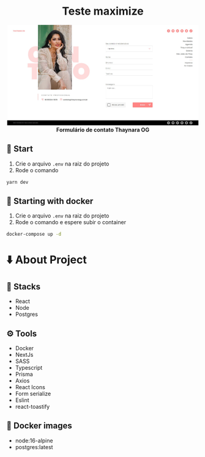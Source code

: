 <div align="center">
  <h1>Teste maximize</h1>
  <img src="/public/readme-image.jpg" width="500px" />
  <b>Formulário de contato Thaynara OG</b>
</div>

## 🏁 Start
1. Crie o arquivo <code>.env</code> na raiz do projeto
2. Rode o comando
```bash
yarn dev
```

## 🐳 Starting with docker
1. Crie o arquivo <code>.env</code> na raiz do projeto
2. Rode o comando e espere subir o container
```bash
docker-compose up -d
```

# ⬇️ About Project

## 🚀 Stacks
- React
- Node
- Postgres

## ⚙️ Tools
- Docker
- NextJs
- SASS
- Typescript
- Prisma
- Axios
- React Icons
- Form serialize
- Eslint
- react-toastify

## 🐳 Docker images
- node:16-alpine
- postgres:latest